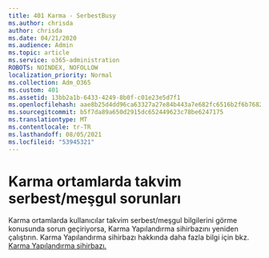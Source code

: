 ```yaml
---
title: 401 Karma - SerbestBusy
ms.author: chrisda
author: chrisda
ms.date: 04/21/2020
ms.audience: Admin
ms.topic: article
ms.service: o365-administration
ROBOTS: NOINDEX, NOFOLLOW
localization_priority: Normal
ms.collection: Adm_O365
ms.custom: 401
ms.assetid: 13bb2a1b-6433-4249-8b0f-c01e23e5d7f1
ms.openlocfilehash: aae8b25d4dd96ca63327a27e84b443a7e682fc6516b2f6b76820da6b125dc1f4
ms.sourcegitcommit: b5f7da89a650d2915dc652449623c78be6247175
ms.translationtype: MT
ms.contentlocale: tr-TR
ms.lasthandoff: 08/05/2021
ms.locfileid: "53945321"
---
```

# <a name="calendar-freebusy-issues-in-hybrid-environments"></a>Karma ortamlarda takvim serbest/meşgul sorunları

Karma ortamlarda kullanıcılar takvim serbest/meşgul bilgilerini görme konusunda sorun geçiriyorsa, Karma Yapılandırma sihirbazını yeniden çalıştırın. Karma Yapılandırma sihirbazı hakkında daha fazla bilgi için bkz. [Karma Yapılandırma sihirbazı.](https://go.microsoft.com/fwlink/p/?linkid=528149)
